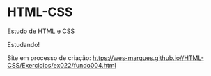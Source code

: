 # HTML-CSS
 Estudo de HTML e CSS


Estudando!

Site em processo de criação:
https://wes-marques.github.io//HTML-CSS/Exercicios/ex022/fundo004.html
